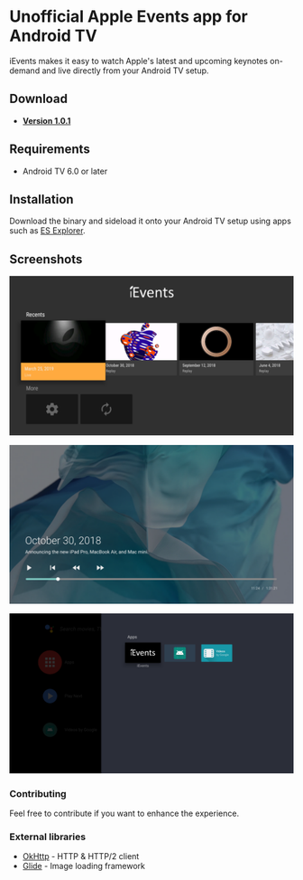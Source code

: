 # Unofficial Apple Events app for Android TV

iEvents makes it easy to watch Apple's latest and upcoming keynotes on-demand and live directly from your Android TV setup.

## Download

- **[Version 1.0.1](https://time2code.net/iEvents_1_0_1.apk)**

## Requirements

- Android TV 6.0 or later

## Installation

Download the binary and sideload it onto your Android TV setup using apps such as [ES Explorer](https://play.google.com/store/apps/details?id=com.estrongs.android.pop).

## Screenshots

![ui](./screenshots/ui.png)

![player](./screenshots/player.png)

![app](./screenshots/app.png)

### Contributing

Feel free to contribute if you want to enhance the experience.

### External libraries

- [OkHttp](https://square.github.io/okhttp/) - HTTP & HTTP/2 client
- [Glide](https://github.com/bumptech/glide) - Image loading framework
